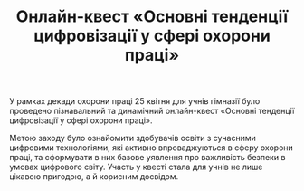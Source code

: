 ﻿---
title: Онлайн-квест «Основні тенденції цифровізації у сфері охорони праці»
---

У рамках декади охорони праці 25 квітня для учнів гімназії було проведено пізнавальний та динамічний онлайн-квест «Основні тенденції цифровізації у сфері охорони праці».

Метою заходу було ознайомити здобувачів освіти з сучасними цифровими технологіями, які активно впроваджуються в сферу охорони праці, та сформувати в них базове уявлення про важливість безпеки в умовах цифрового світу. Участь у квесті стала для учнів не лише цікавою пригодою, а й корисним досвідом.

<slideshow />